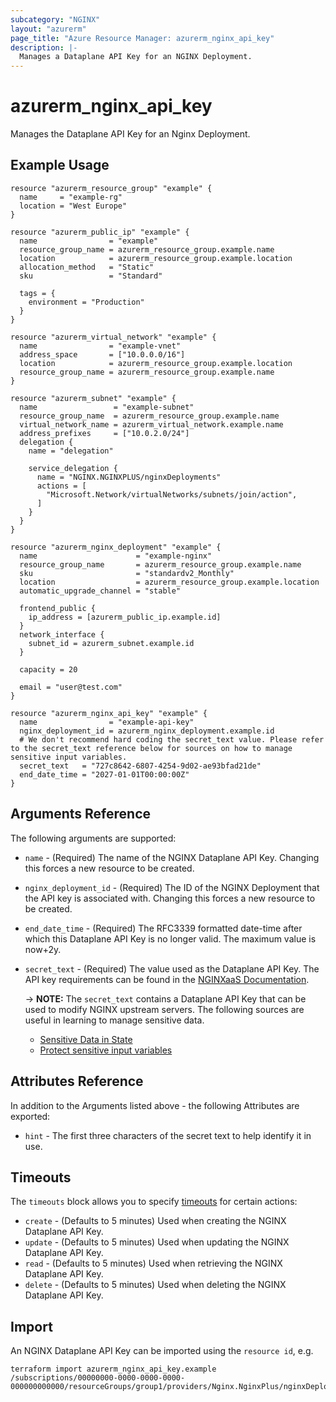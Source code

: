 ```yaml
---
subcategory: "NGINX"
layout: "azurerm"
page_title: "Azure Resource Manager: azurerm_nginx_api_key"
description: |-
  Manages a Dataplane API Key for an NGINX Deployment.
---
```


# azurerm_nginx_api_key

Manages the Dataplane API Key for an Nginx Deployment.

## Example Usage

```hcl
resource "azurerm_resource_group" "example" {
  name     = "example-rg"
  location = "West Europe"
}

resource "azurerm_public_ip" "example" {
  name                = "example"
  resource_group_name = azurerm_resource_group.example.name
  location            = azurerm_resource_group.example.location
  allocation_method   = "Static"
  sku                 = "Standard"

  tags = {
    environment = "Production"
  }
}

resource "azurerm_virtual_network" "example" {
  name                = "example-vnet"
  address_space       = ["10.0.0.0/16"]
  location            = azurerm_resource_group.example.location
  resource_group_name = azurerm_resource_group.example.name
}

resource "azurerm_subnet" "example" {
  name                 = "example-subnet"
  resource_group_name  = azurerm_resource_group.example.name
  virtual_network_name = azurerm_virtual_network.example.name
  address_prefixes     = ["10.0.2.0/24"]
  delegation {
    name = "delegation"

    service_delegation {
      name = "NGINX.NGINXPLUS/nginxDeployments"
      actions = [
        "Microsoft.Network/virtualNetworks/subnets/join/action",
      ]
    }
  }
}

resource "azurerm_nginx_deployment" "example" {
  name                      = "example-nginx"
  resource_group_name       = azurerm_resource_group.example.name
  sku                       = "standardv2_Monthly"
  location                  = azurerm_resource_group.example.location
  automatic_upgrade_channel = "stable"

  frontend_public {
    ip_address = [azurerm_public_ip.example.id]
  }
  network_interface {
    subnet_id = azurerm_subnet.example.id
  }

  capacity = 20

  email = "user@test.com"
}

resource "azurerm_nginx_api_key" "example" {
  name                = "example-api-key"
  nginx_deployment_id = azurerm_nginx_deployment.example.id
  # We don't recommend hard coding the secret_text value. Please refer to the secret_text reference below for sources on how to manage sensitive input variables.
  secret_text   = "727c8642-6807-4254-9d02-ae93bfad21de"
  end_date_time = "2027-01-01T00:00:00Z"
}
```

## Arguments Reference

The following arguments are supported:

- `name` - (Required) The name of the NGINX Dataplane API Key. Changing this forces a new resource to be created.

- `nginx_deployment_id` - (Required) The ID of the NGINX Deployment that the API key is associated with. Changing this forces a new resource to be created.

- `end_date_time` - (Required) The RFC3339 formatted date-time after which this Dataplane API Key is no longer valid. The maximum value is now+2y.

- `secret_text` - (Required) The value used as the Dataplane API Key. The API key requirements can be found in the [NGINXaaS Documentation](https://docs.nginx.com/nginxaas/azure/quickstart/loadbalancer-kubernetes/#create-an-nginxaas-data-plane-api-key).

  -> **NOTE:** The `secret_text` contains a Dataplane API Key that can be used to modify NGINX upstream servers. The following sources are useful in learning to manage sensitive data.

  - [Sensitive Data in State](https://developer.hashicorp.com/terraform/language/state/sensitive-data)
  - [Protect sensitive input variables](https://developer.hashicorp.com/terraform/tutorials/configuration-language/sensitive-variables)

## Attributes Reference

In addition to the Arguments listed above - the following Attributes are exported:

- `hint` - The first three characters of the secret text to help identify it in use.

## Timeouts

The `timeouts` block allows you to specify [timeouts](https://www.terraform.io/language/resources/syntax#operation-timeouts) for certain actions:

- `create` - (Defaults to 5 minutes) Used when creating the NGINX Dataplane API Key.
- `update` - (Defaults to 5 minutes) Used when updating the NGINX Dataplane API Key.
- `read` - (Defaults to 5 minutes) Used when retrieving the NGINX Dataplane API Key.
- `delete` - (Defaults to 5 minutes) Used when deleting the NGINX Dataplane API Key.

## Import

An NGINX Dataplane API Key can be imported using the `resource id`, e.g.

```shell
terraform import azurerm_nginx_api_key.example /subscriptions/00000000-0000-0000-0000-000000000000/resourceGroups/group1/providers/Nginx.NginxPlus/nginxDeployments/deploy1/apiKeys/key1
```
